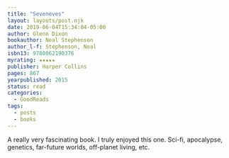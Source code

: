 ```yaml
---
title: "Seveneves"
layout: layouts/post.njk
date: 2019-06-04T15:34:04-05:00
author: Glenn Dixon
bookauthor: Neal Stephenson
author_l-f: Stephenson, Neal
isbn13: 9780062190376
myrating: ★★★★★
publisher: Harper Collins
pages: 867
yearpublished: 2015
status: read
categories:
  - GoodReads
tags:
  - posts
  - books
---
```

A really very fascinating book. I truly enjoyed this one. Sci-fi, apocalypse, genetics, far-future worlds, off-planet living, etc.